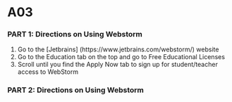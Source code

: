 # A03
### PART 1: Directions on Using Webstorm
<ol>
  <li>Go to the [Jetbrains] (https://www.jetbrains.com/webstorm/) website</li>
  <li>Go to the Education tab on the top and go to Free Educational Licenses</li>
  <li>Scroll until you find the Apply Now tab to sign up for student/teacher access to WebStorm</li>
</ol>

### PART 2: Directions on Using Webstorm
